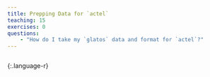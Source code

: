 ```yaml
---
title: Prepping Data for `actel`
teaching: 15
exercises: 0
questions:
    - "How do I take my `glatos` data and format for `actel`?"
---
```



~~~

~~~
{:.language-r}

